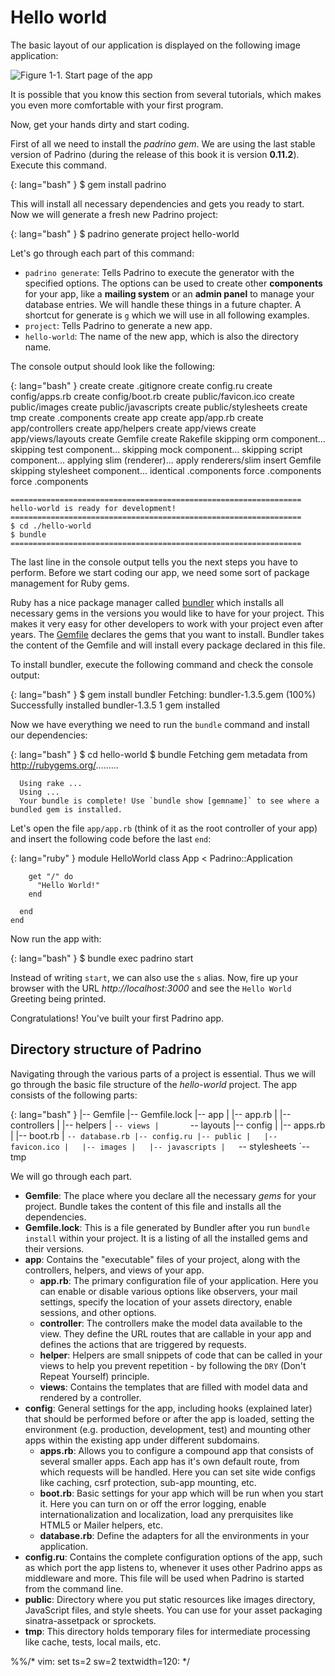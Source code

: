 # Hello world

The basic layout of our application is displayed on the following image application:


![Figure 1-1. Start page of the app](images/01/application_overview.jpg)


It is possible that you know this section from several tutorials, which makes you even more comfortable with
your first program.


Now, get your hands dirty and start coding.


First of all we need to install the *padrino gem*. We are using the last stable version of Padrino (during the release of
this book it is version **0.11.2**). Execute this command.


{: lang="bash" }
    $ gem install padrino


This will install all necessary dependencies and gets you ready to start. Now we will generate a fresh new Padrino
project:


{: lang="bash" }
    $ padrino generate project hello-world


Let's go through each part of this command:


- `padrino generate`: Tells Padrino to execute the generator with the specified options. The options can be
  used to create other **components** for your app, like a **mailing system** or an **admin panel** to manage your
  database entries. We will handle these things in a future chapter. A shortcut for generate is `g` which we will use
  in all following examples.
- `project`: Tells Padrino to generate a new app.
- `hello-world`: The name of the new app, which is also the directory name.


The console output should look like the following:


{: lang="bash" }
      create
      create  .gitignore
      create  config.ru
      create  config/apps.rb
      create  config/boot.rb
      create  public/favicon.ico
      create  public/images
      create  public/javascripts
      create  public/stylesheets
      create  tmp
      create  .components
      create  app
      create  app/app.rb
      create  app/controllers
      create  app/helpers
      create  app/views
      create  app/views/layouts
      create  Gemfile
      create  Rakefile
    skipping  orm component...
    skipping  test component...
    skipping  mock component...
    skipping  script component...
    applying  slim (renderer)...
       apply  renderers/slim
      insert  Gemfile
    skipping  stylesheet component...
   identical  .components
       force  .components
       force  .components

    =================================================================
    hello-world is ready for development!
    =================================================================
    $ cd ./hello-world
    $ bundle
    =================================================================


The last line in the console output tells you the next steps you have to perform. Before we start coding our app, we
need some sort of package management for Ruby gems.


Ruby has a nice package manager called [bundler](http://gembundler.com/ "Bundler") which installs all necessary gems in
the versions you would like to have for your project. This makes it very easy for other developers to work with your
project even after years. The [Gemfile](http://gembundler.com/gemfile.html "Gemfile") declares the gems that you want to
install. Bundler takes the content of the Gemfile and will install every package declared in this file.


To install bundler, execute the following command and check the console output:


{: lang="bash" }
    $ gem install bundler
        Fetching: bundler-1.3.5.gem (100%)
        Successfully installed bundler-1.3.5
        1 gem installed


Now we have everything we need to run the `bundle` command and install our dependencies:


{: lang="bash" }
    $ cd hello-world
    $ bundle
      Fetching gem metadata from http://rubygems.org/.........

      Using rake ...
      Using ...
      Your bundle is complete! Use `bundle show [gemname]` to see where a bundled gem is installed.


Let's open the file `app/app.rb` (think of it as the root controller of your app) and insert the following code before
the last `end`:


{: lang="ruby" }
    module HelloWorld
      class App < Padrino::Application

        get "/" do
          "Hello World!"
        end

      end
    end


Now run the app with:


{: lang="bash" }
    $ bundle exec padrino start


Instead of writing `start`, we can also use the `s` alias. Now, fire up your browser with the URL
*http://localhost:3000* and see the `Hello World` Greeting being printed.


Congratulations! You've built your first Padrino app.



## Directory structure of Padrino

Navigating through the various parts of a project is essential. Thus we will go through the basic file structure of the
*hello-world* project. The app consists of the following parts:


{: lang="bash" }
    |-- Gemfile
    |-- Gemfile.lock
    |-- app
    |   |-- app.rb
    |   |-- controllers
    |   |-- helpers
    |   `-- views
    |       `-- layouts
    |-- config
    |   |-- apps.rb
    |   |-- boot.rb
    |   `-- database.rb
    |-- config.ru
    |-- public
    |   |-- favicon.ico
    |   |-- images
    |   |-- javascripts
    |   `-- stylesheets
    `-- tmp


We will go through each part.


- **Gemfile**: The place where you declare all the necessary *gems* for your project. Bundle takes the content of this
  file and installs all the dependencies.
- **Gemfile.lock**: This is a file generated by Bundler after you run `bundle install` within your project. It is a
  listing of all the installed gems and their versions.
- **app**: Contains the "executable" files of your project, along with the controllers, helpers, and views of your app.
  - **app.rb**: The primary configuration file of your application. Here you can enable or disable various options like
    observers, your mail settings, specify the location of your assets directory, enable sessions, and other options.
  - **controller**: The controllers make the model data available to the view. They define the URL routes that are
    callable in your app and defines the actions that are triggered by requests.
  - **helper**: Helpers are small snippets of code that can be called in your views to help you prevent repetition -
    by following the `DRY` (Don't Repeat Yourself) principle.
  - **views**: Contains the templates that are filled with model data and rendered by a controller.
- **config**: General settings for the app, including hooks (explained later) that should be performed before or after
  the app is loaded, setting the environment (e.g. production, development, test) and mounting other apps within the
  existing app under different subdomains.
  - **apps.rb**: Allows you to configure a compound app that consists of several smaller apps. Each app has it's own
    default route, from which requests will be handled. Here you can set site wide configs like caching, csrf
    protection, sub-app mounting, etc.
  - **boot.rb**: Basic settings for your app which will be run when you start it. Here you can turn on or off the
    error logging, enable internationalization and localization, load any prerquisites like HTML5 or Mailer helpers,
    etc.
  - **database.rb**: Define the adapters for all the environments in your application.
- **config.ru**: Contains the complete configuration options of the app, such as which port the app listens to, whenever
  it uses other Padrino apps as middleware and more. This file will be used when Padrino is started from the command
  line.
- **public**: Directory where you put static resources like images directory, JavaScript files, and style sheets. You
  can use for your asset packaging sinatra-assetpack or sprockets.
- **tmp**: This directory holds temporary files for intermediate processing like cache, tests, local mails, etc.

%%/* vim: set ts=2 sw=2 textwidth=120: */
